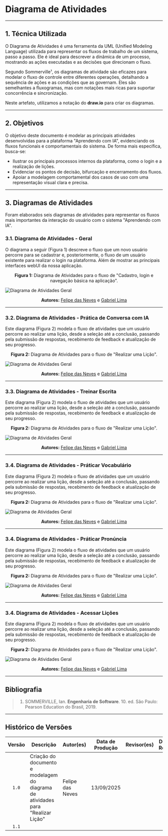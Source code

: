 # Diagrama de Atividades

---

## 1. Técnica Utilizada

O Diagrama de Atividades é uma ferramenta da UML (Unified Modeling Language) utilizada para representar os fluxos de trabalho de um sistema, passo a passo. Ele é ideal para descrever a dinâmica de um processo, mostrando as ações executadas e as decisões que direcionam o fluxo.

Segundo Sommerville¹, os diagramas de atividade são eficazes para modelar o fluxo de controle entre diferentes operações, detalhando a sequência de ações e as condições que as governam. Eles são semelhantes a fluxogramas, mas com notações mais ricas para suportar concorrência e sincronização.

Neste artefato, utilizamos a notação do **draw.io** para criar os diagramas.

---

## 2. Objetivos

O objetivo deste documento é modelar as principais atividades desenvolvidas para a plataforma "Aprendendo com IA", evidenciando os fluxos funcionais e comportamentais do sistema. De forma mais específica, busca-se:

- Ilustrar os principais processos internos da plataforma, como o login e a realização de lições.
- Evidenciar os pontos de decisão, bifurcação e encerramento dos fluxos.
- Apoiar a modelagem comportamental dos casos de uso com uma representação visual clara e precisa.

---

## 3. Diagramas de Atividades

Foram elaborados seis diagramas de atividades para representar os fluxos mais importantes da interação do usuário com o sistema "Aprendendo com IA".

### 3.1. Diagrama de Atividades - Geral

O diagrama a seguir (Figura 1) descreve o fluxo que um novo usuário percorre para se cadastrar e, posteriormente, o fluxo de um usuário existente para realizar o login na plataforma. Além de mostrar as principais interfaces webUI da nossa aplicação.

<p align="center"><b>Figura 1:</b> Diagrama de Atividades para o fluxo de "Cadastro, login e navegação básica na aplicação".</p>

![Diagrama de Atividades Geral](../modelagemDinamica/assets/geral.png)


<p align="center"><b>Autores:</b> <a href="https://github.com/FelipeFreire-gf">Felipe das Neves</a> e <a href="https://github.com/gabriel-lima258">Gabriel Lima</a>  </p>

---

### 3.2. Diagrama de Atividades - Prática de Conversa com IA

Este diagrama (Figura 2) modela o fluxo de atividades que um usuário percorre ao realizar uma lição, desde a seleção até a conclusão, passando pela submissão de respostas, recebimento de feedback e atualização de seu progresso.


<p align="center"><b>Figura 2:</b> Diagrama de Atividades para o fluxo de "Realizar uma Lição".</p>

![Diagrama de Atividades Geral](../modelagemDinamica/assets/PraticaDeConversa.png)

<p align="center"><b>Autores:</b> <a href="https://github.com/FelipeFreire-gf">Felipe das Neves</a> e <a href="https://github.com/gabriel-lima258">Gabriel Lima</a>  </p>

---

### 3.3. Diagrama de Atividades - Treinar Escrita

Este diagrama (Figura 2) modela o fluxo de atividades que um usuário percorre ao realizar uma lição, desde a seleção até a conclusão, passando pela submissão de respostas, recebimento de feedback e atualização de seu progresso.


<p align="center"><b>Figura 2:</b> Diagrama de Atividades para o fluxo de "Realizar uma Lição".</p>

![Diagrama de Atividades Geral](../modelagemDinamica/assets/TreinarEscrita.png)

<p align="center"><b>Autores:</b> <a href="https://github.com/FelipeFreire-gf">Felipe das Neves</a> e <a href="https://github.com/gabriel-lima258">Gabriel Lima</a>  </p>

---

### 3.4. Diagrama de Atividades - Práticar Vocabulário

Este diagrama (Figura 2) modela o fluxo de atividades que um usuário percorre ao realizar uma lição, desde a seleção até a conclusão, passando pela submissão de respostas, recebimento de feedback e atualização de seu progresso.


<p align="center"><b>Figura 2:</b> Diagrama de Atividades para o fluxo de "Realizar uma Lição".</p>

![Diagrama de Atividades Geral](../modelagemDinamica/assets/vocabulario.png)

<p align="center"><b>Autores:</b> <a href="https://github.com/FelipeFreire-gf">Felipe das Neves</a> e <a href="https://github.com/gabriel-lima258">Gabriel Lima</a>  </p>

---

### 3.4. Diagrama de Atividades - Práticar Pronúncia

Este diagrama (Figura 2) modela o fluxo de atividades que um usuário percorre ao realizar uma lição, desde a seleção até a conclusão, passando pela submissão de respostas, recebimento de feedback e atualização de seu progresso.


<p align="center"><b>Figura 2:</b> Diagrama de Atividades para o fluxo de "Realizar uma Lição".</p>

![Diagrama de Atividades Geral](../modelagemDinamica/assets/pronuncia.png)

<p align="center"><b>Autores:</b> <a href="https://github.com/FelipeFreire-gf">Felipe das Neves</a> e <a href="https://github.com/gabriel-lima258">Gabriel Lima</a>  </p>

---

### 3.4. Diagrama de Atividades - Acessar Lições

Este diagrama (Figura 2) modela o fluxo de atividades que um usuário percorre ao realizar uma lição, desde a seleção até a conclusão, passando pela submissão de respostas, recebimento de feedback e atualização de seu progresso.


<p align="center"><b>Figura 2:</b> Diagrama de Atividades para o fluxo de "Realizar uma Lição".</p>

![Diagrama de Atividades Geral](../modelagemDinamica/assets/licoes.png)

<p align="center"><b>Autores:</b> <a href="https://github.com/FelipeFreire-gf">Felipe das Neves</a> e <a href="https://github.com/gabriel-lima258">Gabriel Lima</a>  </p>

---

## Bibliografia

> 1. SOMMERVILLE, Ian. **Engenharia de Software**. 10. ed. São Paulo: Pearson Education do Brasil, 2019.

---

## Histórico de Versões

| Versão | Descrição | Autor(es) | Data de Produção | Revisor(es) | Data de Revisão |
| :----: | --------- | --------- | :--------------: | ----------- | :-------------: |
| `1.0`  | Criação do documento e modelagem do diagrama de atividades para "Realizar Lição" | Felipe das Neves | 13/09/2025 | | |
| `1.1`  |  |  |  | | |
